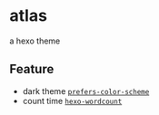 # atlas
a hexo theme

## Feature
* dark theme [`prefers-color-scheme`](https://developer.mozilla.org/en-US/docs/Web/CSS/@media/prefers-color-scheme)
* count time [`hexo-wordcount`](https://github.com/willin/hexo-wordcount)